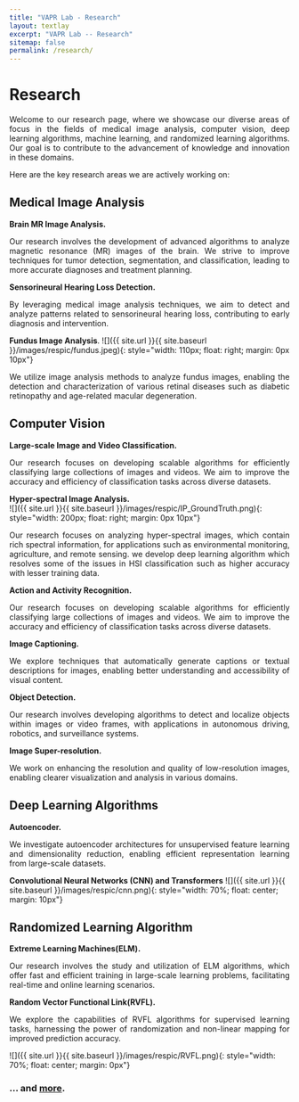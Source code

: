 ```yaml
---
title: "VAPR Lab - Research"
layout: textlay
excerpt: "VAPR Lab -- Research"
sitemap: false
permalink: /research/
---
```


# Research

<p style= 'text-align: justify;'> Welcome to our research page, where we showcase our diverse areas of focus in the fields of medical image analysis, computer vision, deep learning algorithms, machine learning, and randomized learning algorithms. Our goal is to contribute to the advancement of knowledge and innovation in these domains. </p>

<p style= 'text-align: justify;'> Here are the key research areas we are actively working on: </p>

## Medical Image Analysis

**Brain MR Image Analysis.**
<p style= 'text-align: justify;'> Our research involves the development of advanced algorithms to analyze magnetic resonance (MR) images of the brain. We strive to improve techniques for tumor detection, segmentation, and classification, leading to more accurate diagnoses and treatment planning.</p>

**Sensorineural Hearing Loss Detection.**
<p style= 'text-align: justify;'> By leveraging medical image analysis techniques, we aim to detect and analyze patterns related to sensorineural hearing loss, contributing to early diagnosis and intervention. </p>

**Fundus Image Analysis**.
![]({{ site.url }}{{ site.baseurl }}/images/respic/fundus.jpeg){: style="width: 110px; float: right; margin: 0px  10px"}
<p style= 'text-align: justify;'> We utilize image analysis methods to analyze fundus images, enabling the detection and characterization of various retinal diseases such as diabetic retinopathy and age-related macular degeneration.</p>

## Computer Vision

**Large-scale Image and Video Classification.**
<p style= 'text-align: justify;'> Our research focuses on developing scalable algorithms for efficiently classifying large collections of images and videos. We aim to improve the accuracy and efficiency of classification tasks across diverse datasets.</p>


**Hyper-spectral Image Analysis.**  
![]({{ site.url }}{{ site.baseurl }}/images/respic/IP_GroundTruth.png){: style="width: 200px; float: right; margin: 0px 10px"}
<p style= 'text-align: justify;'>Our research focuses on analyzing hyper-spectral images, which contain rich spectral information, for applications such as environmental monitoring, agriculture, and remote sensing. we develop deep learning algorithm which resolves some of the issues in HSI classification such as higher accuracy with lesser training data.</p>

**Action and Activity Recognition.**
<p style= 'text-align: justify;'> Our research focuses on developing scalable algorithms for efficiently classifying large collections of images and videos. We aim to improve the accuracy and efficiency of classification tasks across diverse datasets.</p>

**Image Captioning.**
<p style= 'text-align: justify;'> We explore techniques that automatically generate captions or textual descriptions for images, enabling better understanding and accessibility of visual content.</p>

**Object Detection.**
<p style= 'text-align: justify;'> Our research involves developing algorithms to detect and localize objects within images or video frames, with applications in autonomous driving, robotics, and surveillance systems.</p>

**Image Super-resolution.**
<p style= 'text-align: justify;'> We work on enhancing the resolution and quality of low-resolution images, enabling clearer visualization and analysis in various domains.</p>


## Deep Learning Algorithms

**Autoencoder.** 
<p style = 'text-align: justify;'> We investigate autoencoder architectures for unsupervised feature learning and dimensionality reduction, enabling efficient representation learning from large-scale datasets.</p>

**Convolutional Neural Networks (CNN) and Transformers**
![]({{ site.url }}{{ site.baseurl }}/images/respic/cnn.png){: style="width: 70%; float: center; margin: 10px"}


## Randomized Learning Algorithm

**Extreme Learning Machines(ELM).**
<p style= 'text-align: justify;'> Our research involves the study and utilization of ELM algorithms, which offer fast and efficient training in large-scale learning problems, facilitating real-time and online learning scenarios.</p>

**Random Vector Functional Link(RVFL).**
<p style= 'text-align: justify;'> We explore the capabilities of RVFL algorithms for supervised learning tasks, harnessing the power of randomization and non-linear mapping for improved prediction accuracy.</p>

![]({{ site.url }}{{ site.baseurl }}/images/respic/RVFL.png){: style="width: 70%; float: center; margin: 0px"}

### ... and [more](https://vaprlab.github.io/publications/).
